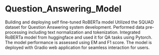 # Question_Answering_Model
Building and deploying self fine-tuned RoBERTa model
Utilized the SQUAD dataset for Question Answering system development. 
Performed data pre-processing including text normalization and tokenization. Integrated
RoBERTa model from huggingface and used it for QA tasks using
Pytorch. The model performance is assessed using EM and F1
score. The model is deployed with Gradio web application for seamless interaction for users.
